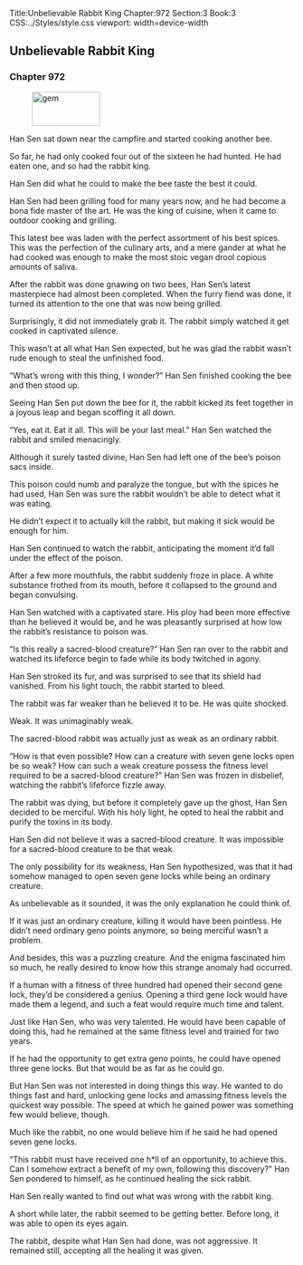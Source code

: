 Title:Unbelievable Rabbit King 
Chapter:972 
Section:3 
Book:3 
CSS:../Styles/style.css 
viewport: width=device-width
  
## Unbelievable Rabbit King
### Chapter 972
  
<figure>
	<img src="../Images/gem.gif" alt="gem" id="gem" width="120" height="60" />
</figure>
  

  
Han Sen sat down near the campfire and started cooking another bee.

So far, he had only cooked four out of the sixteen he had hunted. He had eaten one, and so had the rabbit king.

Han Sen did what he could to make the bee taste the best it could.

Han Sen had been grilling food for many years now, and he had become a bona fide master of the art. He was the king of cuisine, when it came to outdoor cooking and grilling.

This latest bee was laden with the perfect assortment of his best spices. This was the perfection of the culinary arts, and a mere gander at what he had cooked was enough to make the most stoic vegan drool copious amounts of saliva.

After the rabbit was done gnawing on two bees, Han Sen’s latest masterpiece had almost been completed. When the furry fiend was done, it turned its attention to the one that was now being grilled.

Surprisingly, it did not immediately grab it. The rabbit simply watched it get cooked in captivated silence.

This wasn’t at all what Han Sen expected, but he was glad the rabbit wasn’t rude enough to steal the unfinished food.

“What’s wrong with this thing, I wonder?” Han Sen finished cooking the bee and then stood up.

Seeing Han Sen put down the bee for it, the rabbit kicked its feet together in a joyous leap and began scoffing it all down.

“Yes, eat it. Eat it all. This will be your last meal.” Han Sen watched the rabbit and smiled menacingly.

Although it surely tasted divine, Han Sen had left one of the bee’s poison sacs inside.

This poison could numb and paralyze the tongue, but with the spices he had used, Han Sen was sure the rabbit wouldn’t be able to detect what it was eating.

He didn’t expect it to actually kill the rabbit, but making it sick would be enough for him.

Han Sen continued to watch the rabbit, anticipating the moment it’d fall under the effect of the poison.

After a few more mouthfuls, the rabbit suddenly froze in place. A white substance frothed from its mouth, before it collapsed to the ground and began convulsing.

Han Sen watched with a captivated stare. His ploy had been more effective than he believed it would be, and he was pleasantly surprised at how low the rabbit’s resistance to poison was.

“Is this really a sacred-blood creature?” Han Sen ran over to the rabbit and watched its lifeforce begin to fade while its body twitched in agony.

Han Sen stroked its fur, and was surprised to see that its shield had vanished. From his light touch, the rabbit started to bleed.

The rabbit was far weaker than he believed it to be. He was quite shocked.

Weak. It was unimaginably weak.

The sacred-blood rabbit was actually just as weak as an ordinary rabbit.

“How is that even possible? How can a creature with seven gene locks open be so weak? How can such a weak creature possess the fitness level required to be a sacred-blood creature?” Han Sen was frozen in disbelief, watching the rabbit’s lifeforce fizzle away.

The rabbit was dying, but before it completely gave up the ghost, Han Sen decided to be merciful. With his holy light, he opted to heal the rabbit and purify the toxins in its body.

Han Sen did not believe it was a sacred-blood creature. It was impossible for a sacred-blood creature to be that weak.

The only possibility for its weakness, Han Sen hypothesized, was that it had somehow managed to open seven gene locks while being an ordinary creature.

As unbelievable as it sounded, it was the only explanation he could think of.

If it was just an ordinary creature, killing it would have been pointless. He didn’t need ordinary geno points anymore, so being merciful wasn’t a problem.

And besides, this was a puzzling creature. And the enigma fascinated him so much, he really desired to know how this strange anomaly had occurred.

If a human with a fitness of three hundred had opened their second gene lock, they’d be considered a genius. Opening a third gene lock would have made them a legend, and such a feat would require much time and talent.

Just like Han Sen, who was very talented. He would have been capable of doing this, had he remained at the same fitness level and trained for two years.

If he had the opportunity to get extra geno points, he could have opened three gene locks. But that would be as far as he could go.

But Han Sen was not interested in doing things this way. He wanted to do things fast and hard, unlocking gene locks and amassing fitness levels the quickest way possible. The speed at which he gained power was something few would believe, though.

Much like the rabbit, no one would believe him if he said he had opened seven gene locks.

“This rabbit must have received one h*ll of an opportunity, to achieve this. Can I somehow extract a benefit of my own, following this discovery?” Han Sen pondered to himself, as he continued healing the sick rabbit.

Han Sen really wanted to find out what was wrong with the rabbit king.

A short while later, the rabbit seemed to be getting better. Before long, it was able to open its eyes again.

The rabbit, despite what Han Sen had done, was not aggressive. It remained still, accepting all the healing it was given.